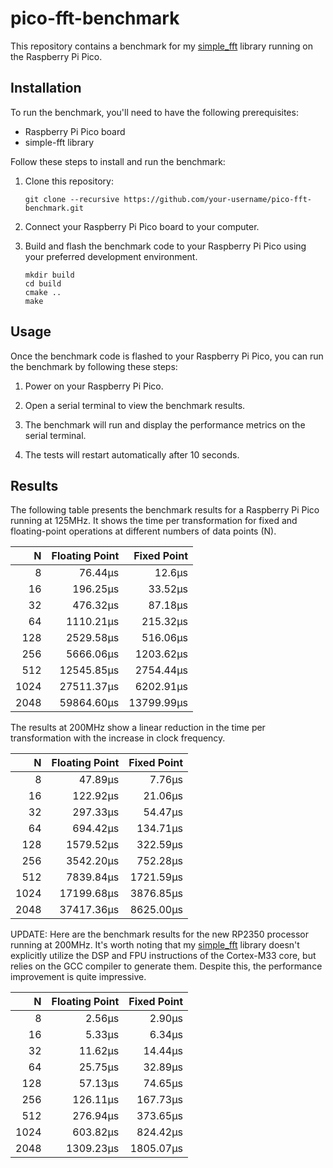 # pico-fft-benchmark

This repository contains a benchmark for my [simple_fft](https://github.com/RafaelGCPP/simple_fft) library running on the Raspberry Pi Pico.

## Installation

To run the benchmark, you'll need to have the following prerequisites:

- Raspberry Pi Pico board
- simple-fft library

Follow these steps to install and run the benchmark:

1. Clone this repository:

   ```shell
   git clone --recursive https://github.com/your-username/pico-fft-benchmark.git
   ```

2. Connect your Raspberry Pi Pico board to your computer.

3. Build and flash the benchmark code to your Raspberry Pi Pico using your preferred development environment.

   ```cd pico-fft-benchmark
   mkdir build
   cd build
   cmake ..
   make
   ```

## Usage

Once the benchmark code is flashed to your Raspberry Pi Pico, you can run the benchmark by following these steps:

1. Power on your Raspberry Pi Pico.

2. Open a serial terminal to view the benchmark results.

3. The benchmark will run and display the performance metrics on the serial terminal.
4. The tests will restart automatically after 10 seconds.

## Results

The following table presents the benchmark results for a Raspberry Pi Pico running at 125MHz. It shows the time per transformation for fixed and floating-point operations at different numbers of data points (N).

|    N | Floating Point |   Fixed Point |
| ---: | -------------: | ------------: |
|    8 |     76.44&mu;s |     12.6&mu;s |
|   16 |    196.25&mu;s |    33.52&mu;s |
|   32 |    476.32&mu;s |    87.18&mu;s |
|   64 |   1110.21&mu;s |   215.32&mu;s |
|  128 |   2529.58&mu;s |   516.06&mu;s |
|  256 |   5666.06&mu;s |  1203.62&mu;s |
|  512 |  12545.85&mu;s |  2754.44&mu;s |
| 1024 |  27511.37&mu;s |  6202.91&mu;s |
| 2048 |  59864.60&mu;s | 13799.99&mu;s |

The results at 200MHz show a linear reduction in the time per transformation with the increase in clock frequency.

|    N | Floating Point |  Fixed Point |
| ---: | -------------: | -----------: |
|    8 |     47.89&mu;s |    7.76&mu;s |
|   16 |    122.92&mu;s |   21.06&mu;s |
|   32 |    297.33&mu;s |   54.47&mu;s |
|   64 |    694.42&mu;s |  134.71&mu;s |
|  128 |   1579.52&mu;s |  322.59&mu;s |
|  256 |   3542.20&mu;s |  752.28&mu;s |
|  512 |   7839.84&mu;s | 1721.59&mu;s |
| 1024 |  17199.68&mu;s | 3876.85&mu;s |
| 2048 |  37417.36&mu;s | 8625.00&mu;s |

UPDATE: Here are the benchmark results for the new RP2350 processor running at 200MHz. It's worth noting that my [simple_fft](https://github.com/RafaelGCPP/simple_fft) library doesn't explicitly utilize the DSP and FPU instructions of the Cortex-M33 core, but relies on the GCC compiler to generate them. Despite this, the performance improvement is quite impressive.

|    N | Floating Point |  Fixed Point |
| ---: | -------------: | -----------: |
|    8 |      2.56&mu;s |    2.90&mu;s |
|   16 |      5.33&mu;s |    6.34&mu;s |
|   32 |     11.62&mu;s |   14.44&mu;s |
|   64 |     25.75&mu;s |   32.89&mu;s |
|  128 |     57.13&mu;s |   74.65&mu;s |
|  256 |    126.11&mu;s |  167.73&mu;s |
|  512 |    276.94&mu;s |  373.65&mu;s |
| 1024 |    603.82&mu;s |  824.42&mu;s |
| 2048 |   1309.23&mu;s | 1805.07&mu;s |

